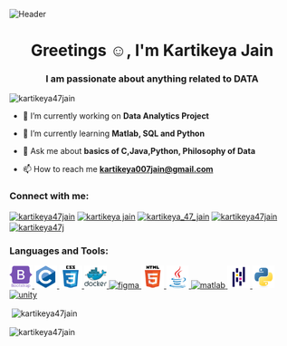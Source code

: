 ![Header](https://giphy.com/gifs/loop-endless-trippy-xT9IgusfDcqpPFzjdS.gif)
<h1 align="center">Greetings ☺️, I'm Kartikeya Jain</h1>
<h3 align="center">I am passionate about anything related to DATA</h3>

<p align="left"> <img src="https://komarev.com/ghpvc/?username=kartikeya47jain&label=Profile%20views&color=0e75b6&style=flat" alt="kartikeya47jain" /> </p>

- 🔭 I’m currently working on **Data Analytics Project**

- 🌱 I’m currently learning **Matlab, SQL and Python**

- 💬 Ask me about **basics of C,Java,Python, Philosophy of Data**

- 📫 How to reach me **kartikeya007jain@gmail.com**

<h3 align="left">Connect with me:</h3>
<p align="left">
<a href="https://twitter.com/kartikeya47jain" target="blank"><img align="center" src="https://raw.githubusercontent.com/rahuldkjain/github-profile-readme-generator/master/src/images/icons/Social/twitter.svg" alt="kartikeya47jain" height="30" width="40" /></a>
<a href="https://linkedin.com/in/kartikeya jain" target="blank"><img align="center" src="https://raw.githubusercontent.com/rahuldkjain/github-profile-readme-generator/master/src/images/icons/Social/linked-in-alt.svg" alt="kartikeya jain" height="30" width="40" /></a>
<a href="https://kaggle.com/kartikeya_47_jain" target="blank"><img align="center" src="https://raw.githubusercontent.com/rahuldkjain/github-profile-readme-generator/master/src/images/icons/Social/kaggle.svg" alt="kartikeya_47_jain" height="30" width="40" /></a>
<a href="https://instagram.com/kartikeya47jain" target="blank"><img align="center" src="https://raw.githubusercontent.com/rahuldkjain/github-profile-readme-generator/master/src/images/icons/Social/instagram.svg" alt="kartikeya47jain" height="30" width="40" /></a>
<a href="https://www.codechef.com/users/kartikeya47j" target="blank"><img align="center" src="https://cdn.jsdelivr.net/npm/simple-icons@3.1.0/icons/codechef.svg" alt="kartikeya47j" height="30" width="40" /></a>
</p>

<h3 align="left">Languages and Tools:</h3>
<p align="left"> <a href="https://getbootstrap.com" target="_blank" rel="noreferrer"> <img src="https://raw.githubusercontent.com/devicons/devicon/master/icons/bootstrap/bootstrap-plain-wordmark.svg" alt="bootstrap" width="40" height="40"/> </a> <a href="https://www.cprogramming.com/" target="_blank" rel="noreferrer"> <img src="https://raw.githubusercontent.com/devicons/devicon/master/icons/c/c-original.svg" alt="c" width="40" height="40"/> </a> <a href="https://www.w3schools.com/css/" target="_blank" rel="noreferrer"> <img src="https://raw.githubusercontent.com/devicons/devicon/master/icons/css3/css3-original-wordmark.svg" alt="css3" width="40" height="40"/> </a> <a href="https://www.docker.com/" target="_blank" rel="noreferrer"> <img src="https://raw.githubusercontent.com/devicons/devicon/master/icons/docker/docker-original-wordmark.svg" alt="docker" width="40" height="40"/> </a> <a href="https://www.figma.com/" target="_blank" rel="noreferrer"> <img src="https://www.vectorlogo.zone/logos/figma/figma-icon.svg" alt="figma" width="40" height="40"/> </a> <a href="https://www.w3.org/html/" target="_blank" rel="noreferrer"> <img src="https://raw.githubusercontent.com/devicons/devicon/master/icons/html5/html5-original-wordmark.svg" alt="html5" width="40" height="40"/> </a> <a href="https://www.java.com" target="_blank" rel="noreferrer"> <img src="https://raw.githubusercontent.com/devicons/devicon/master/icons/java/java-original.svg" alt="java" width="40" height="40"/> </a> <a href="https://www.mathworks.com/" target="_blank" rel="noreferrer"> <img src="https://upload.wikimedia.org/wikipedia/commons/2/21/Matlab_Logo.png" alt="matlab" width="40" height="40"/> </a> <a href="https://pandas.pydata.org/" target="_blank" rel="noreferrer"> <img src="https://raw.githubusercontent.com/devicons/devicon/2ae2a900d2f041da66e950e4d48052658d850630/icons/pandas/pandas-original.svg" alt="pandas" width="40" height="40"/> </a> <a href="https://www.python.org" target="_blank" rel="noreferrer"> <img src="https://raw.githubusercontent.com/devicons/devicon/master/icons/python/python-original.svg" alt="python" width="40" height="40"/> </a> <a href="https://unity.com/" target="_blank" rel="noreferrer"> <img src="https://www.vectorlogo.zone/logos/unity3d/unity3d-icon.svg" alt="unity" width="40" height="40"/> </a> </p>

<p>&nbsp;<img align="center" src="https://github-readme-stats.vercel.app/api?username=kartikeya47jain&show_icons=true&locale=en" alt="kartikeya47jain" /></p>

<p><img align="center" src="https://github-readme-streak-stats.herokuapp.com/?user=kartikeya47jain&" alt="kartikeya47jain" /></p>
